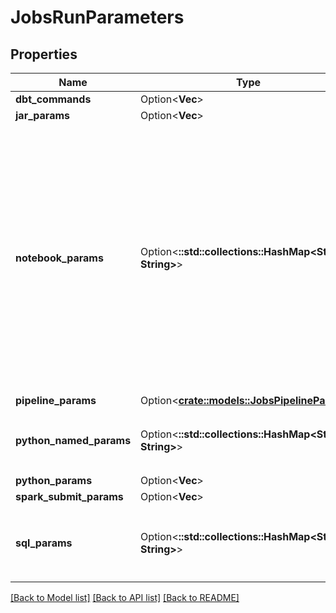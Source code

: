 # JobsRunParameters

## Properties

Name | Type | Description | Notes
------------ | ------------- | ------------- | -------------
**dbt_commands** | Option<**Vec<String>**> |  | [optional]
**jar_params** | Option<**Vec<String>**> |  | [optional]
**notebook_params** | Option<**::std::collections::HashMap<String, String>**> | A map from keys to values for jobs with notebook task, for example `\\\"notebook_params\\\": {\\\"name\\\": \\\"john doe\\\", \\\"age\\\": \\\"35\\\"}`. The map is passed to the notebook and is accessible through the [Dbutilswidgets.get](https://docs.databricks.com/dev-tools/databricks-utils.html) function.  If not specified upon `run-now`, the triggered run uses the job’s base parameters.  notebook_params cannot be specified in conjunction with jar_params.  Use [Task parameter variables](https://docs.databricks.com/jobs.html#parameter-variables) to set parameters containing information about job runs.  The JSON representation of this field (for example `{\\\"notebook_params\\\":{\\\"name\\\":\\\"john doe\\\",\\\"age\\\":\\\"35\\\"}}`) cannot exceed 10,000 bytes.  | [optional]
**pipeline_params** | Option<[**crate::models::JobsPipelineParams**](JobsPipelineParams.md)> |  | [optional]
**python_named_params** | Option<**::std::collections::HashMap<String, String>**> | A map from keys to values for jobs with Python wheel task, for example `\"python_named_params\": {\"name\": \"task\", \"data\": \"dbfs:/path/to/Datajson\"}`. | [optional]
**python_params** | Option<**Vec<String>**> |  | [optional]
**spark_submit_params** | Option<**Vec<String>**> |  | [optional]
**sql_params** | Option<**::std::collections::HashMap<String, String>**> | A map from keys to values for jobs with SQL task, for example `\"sql_params\": {\"name\": \"john doe\", \"age\": \"35\"}`. The SQL alert task does not support custom parameters. | [optional]

[[Back to Model list]](../README.md#documentation-for-models) [[Back to API list]](../README.md#documentation-for-api-endpoints) [[Back to README]](../README.md)


